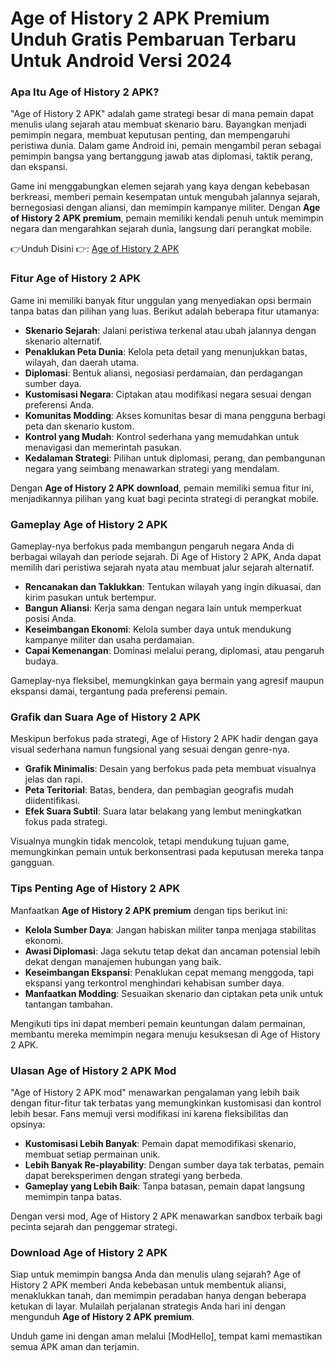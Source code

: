 # Age of History 2 APK Premium Unduh Gratis Pembaruan Terbaru Untuk Android Versi 2024

### Apa Itu Age of History 2 APK?
"Age of History 2 APK" adalah game strategi besar di mana pemain dapat menulis ulang sejarah atau membuat skenario baru. Bayangkan menjadi pemimpin negara, membuat keputusan penting, dan mempengaruhi peristiwa dunia. Dalam game Android ini, pemain mengambil peran sebagai pemimpin bangsa yang bertanggung jawab atas diplomasi, taktik perang, dan ekspansi.

Game ini menggabungkan elemen sejarah yang kaya dengan kebebasan berkreasi, memberi pemain kesempatan untuk mengubah jalannya sejarah, bernegosiasi dengan aliansi, dan memimpin kampanye militer. Dengan **Age of History 2 APK premium**, pemain memiliki kendali penuh untuk memimpin negara dan mengarahkan sejarah dunia, langsung dari perangkat mobile.


👉Unduh Disini 👉: [Age of History 2 APK](https://modhello.com/age-of-history-2/)

### Fitur Age of History 2 APK
Game ini memiliki banyak fitur unggulan yang menyediakan opsi bermain tanpa batas dan pilihan yang luas. Berikut adalah beberapa fitur utamanya:

- **Skenario Sejarah**: Jalani peristiwa terkenal atau ubah jalannya dengan skenario alternatif.
- **Penaklukan Peta Dunia**: Kelola peta detail yang menunjukkan batas, wilayah, dan daerah utama.
- **Diplomasi**: Bentuk aliansi, negosiasi perdamaian, dan perdagangan sumber daya.
- **Kustomisasi Negara**: Ciptakan atau modifikasi negara sesuai dengan preferensi Anda.
- **Komunitas Modding**: Akses komunitas besar di mana pengguna berbagi peta dan skenario kustom.
- **Kontrol yang Mudah**: Kontrol sederhana yang memudahkan untuk menavigasi dan memerintah pasukan.
- **Kedalaman Strategi**: Pilihan untuk diplomasi, perang, dan pembangunan negara yang seimbang menawarkan strategi yang mendalam.

Dengan **Age of History 2 APK download**, pemain memiliki semua fitur ini, menjadikannya pilihan yang kuat bagi pecinta strategi di perangkat mobile.

### Gameplay Age of History 2 APK
Gameplay-nya berfokus pada membangun pengaruh negara Anda di berbagai wilayah dan periode sejarah. Di Age of History 2 APK, Anda dapat memilih dari peristiwa sejarah nyata atau membuat jalur sejarah alternatif.

- **Rencanakan dan Taklukkan**: Tentukan wilayah yang ingin dikuasai, dan kirim pasukan untuk bertempur.
- **Bangun Aliansi**: Kerja sama dengan negara lain untuk memperkuat posisi Anda.
- **Keseimbangan Ekonomi**: Kelola sumber daya untuk mendukung kampanye militer dan usaha perdamaian.
- **Capai Kemenangan**: Dominasi melalui perang, diplomasi, atau pengaruh budaya.

Gameplay-nya fleksibel, memungkinkan gaya bermain yang agresif maupun ekspansi damai, tergantung pada preferensi pemain.

### Grafik dan Suara Age of History 2 APK
Meskipun berfokus pada strategi, Age of History 2 APK hadir dengan gaya visual sederhana namun fungsional yang sesuai dengan genre-nya.

- **Grafik Minimalis**: Desain yang berfokus pada peta membuat visualnya jelas dan rapi.
- **Peta Teritorial**: Batas, bendera, dan pembagian geografis mudah diidentifikasi.
- **Efek Suara Subtil**: Suara latar belakang yang lembut meningkatkan fokus pada strategi.

Visualnya mungkin tidak mencolok, tetapi mendukung tujuan game, memungkinkan pemain untuk berkonsentrasi pada keputusan mereka tanpa gangguan.

### Tips Penting Age of History 2 APK
Manfaatkan **Age of History 2 APK premium** dengan tips berikut ini:

- **Kelola Sumber Daya**: Jangan habiskan militer tanpa menjaga stabilitas ekonomi.
- **Awasi Diplomasi**: Jaga sekutu tetap dekat dan ancaman potensial lebih dekat dengan manajemen hubungan yang baik.
- **Keseimbangan Ekspansi**: Penaklukan cepat memang menggoda, tapi ekspansi yang terkontrol menghindari kehabisan sumber daya.
- **Manfaatkan Modding**: Sesuaikan skenario dan ciptakan peta unik untuk tantangan tambahan.

Mengikuti tips ini dapat memberi pemain keuntungan dalam permainan, membantu mereka memimpin negara menuju kesuksesan di Age of History 2 APK.

### Ulasan Age of History 2 APK Mod
"Age of History 2 APK mod" menawarkan pengalaman yang lebih baik dengan fitur-fitur tak terbatas yang memungkinkan kustomisasi dan kontrol lebih besar. Fans memuji versi modifikasi ini karena fleksibilitas dan opsinya:

- **Kustomisasi Lebih Banyak**: Pemain dapat memodifikasi skenario, membuat setiap permainan unik.
- **Lebih Banyak Re-playability**: Dengan sumber daya tak terbatas, pemain dapat bereksperimen dengan strategi yang berbeda.
- **Gameplay yang Lebih Baik**: Tanpa batasan, pemain dapat langsung memimpin tanpa batas.

Dengan versi mod, Age of History 2 APK menawarkan sandbox terbaik bagi pecinta sejarah dan penggemar strategi.

### Download Age of History 2 APK
Siap untuk memimpin bangsa Anda dan menulis ulang sejarah? Age of History 2 APK memberi Anda kebebasan untuk membentuk aliansi, menaklukkan tanah, dan memimpin peradaban hanya dengan beberapa ketukan di layar. Mulailah perjalanan strategis Anda hari ini dengan mengunduh **Age of History 2 APK premium**.

Unduh game ini dengan aman melalui [ModHello], tempat kami memastikan semua APK aman dan terjamin.
